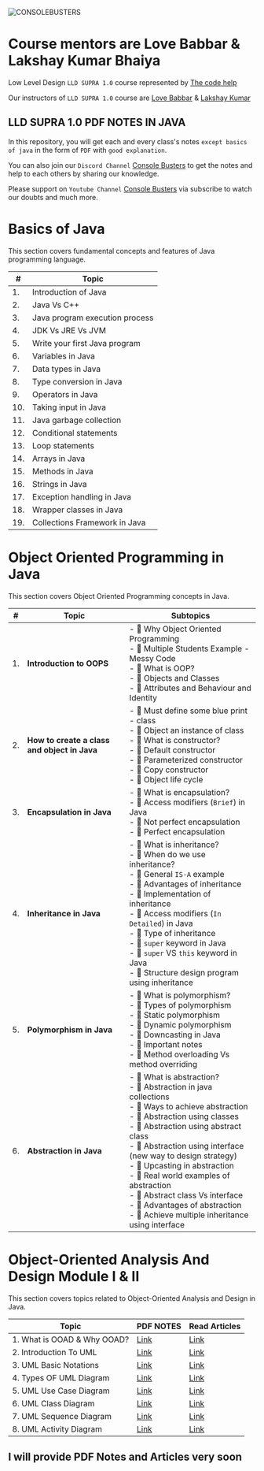 ![CONSOLEBUSTERS](https://res.cloudinary.com/dkbtmzdtt/image/upload/v1708107396/MYYYYYY/LLD_SUPRA_1.0_dowsdm.png)

# Course mentors are Love Babbar & Lakshay Kumar Bhaiya

Low Level Design `LLD SUPRA 1.0` course represented by [The code help](https://www.thecodehelp.in)

Our instructors of `LLD SUPRA 1.0` course are [Love Babbar](https://www.linkedin.com/in/love-babbar-38ab2887/) & [Lakshay Kumar](https://www.linkedin.com/in/lakshayk12/)

## LLD SUPRA 1.0 PDF NOTES IN JAVA

In this repository, you will get each and every class's notes `except basics of java` in the form of `PDF` with `good explanation`.

You can also join our `Discord Channel` [Console Busters](https://discord.gg/naQUPVWvSs) to get the notes and help to each others by sharing our knowledge.

Please support on `Youtube Channel` [Console Busters](https://www.youtube.com/@ConsoleBusters) via subscribe to watch our doubts and much more.

# Basics of Java

This section covers fundamental concepts and features of Java programming language.

| #   | Topic                                     |
| --- | ----------------------------------------- |
| 1.  | Introduction of Java                      |
| 2.  | Java Vs C++                               |
| 3.  | Java program execution process            |
| 4.  | JDK Vs JRE Vs JVM                         |
| 5.  | Write your first Java program             |
| 6.  | Variables in Java                         |
| 7.  | Data types in Java                        |
| 8.  | Type conversion in Java                   |
| 9.  | Operators in Java                         |
| 10. | Taking input in Java                      |
| 11. | Java garbage collection                   |
| 12. | Conditional statements                    |
| 13. | Loop statements                           |
| 14. | Arrays in Java                            |
| 15. | Methods in Java                           |
| 16. | Strings in Java                           |
| 17. | Exception handling in Java                |
| 18. | Wrapper classes in Java                   |
| 19. | Collections Framework in Java             |

# Object Oriented Programming in Java

This section covers Object Oriented Programming concepts in Java.

| #   | Topic                                     | Subtopics                           |
| --- | ----------------------------------------- | ----------------------------------- |
| 1.  | **Introduction to OOPS**                  | - 📝 Why Object Oriented Programming  <br> - 📝 Multiple Students Example - Messy Code  <br> - 📝 What is OOP?  <br> - 📝 Objects and Classes  <br> - 📝 Attributes and Behaviour and Identity |
| 2.  | **How to create a class and object in Java**  | - 📝 Must define some blue print - class  <br> - 📝 Object an instance of class  <br> - 📝 What is constructor?  <br> - 📝 Default constructor  <br> - 📝 Parameterized constructor  <br> - 📝 Copy constructor  <br> - 📝 Object life cycle |
| 3.  | **Encapsulation in Java**                     | - 📝 What is encapsulation?  <br> - 📝 Access modifiers (`Brief`) in Java  <br> - 📝 Not perfect encapsulation  <br> - 📝 Perfect encapsulation |
| 4.  | **Inheritance in Java**                       | - 📝 What is inheritance?  <br> - 📝 When do we use inheritance?  <br> - 📝 General `IS-A` example  <br> - 📝 Advantages of inheritance  <br> - 📝 Implementation of inheritance  <br> - 📝 Access modifiers (`In Detailed`) in Java  <br> - 📝 Type of inheritance  <br> - 📝 `super` keyword in Java  <br> - 📝 `super` VS `this` keyword in Java  <br> - 📝 Structure design program using inheritance |
| 5.  | **Polymorphism in Java**                      | - 📝 What is polymorphism?  <br> - 📝 Types of polymorphism  <br> - 📝 Static polymorphism  <br> - 📝 Dynamic polymorphism  <br> - 📝 Downcasting in Java  <br> - 📝 Important notes  <br> - 📝 Method overloading Vs method overriding |
| 6.  | **Abstraction in Java**                       | - 📝 What is abstraction?  <br> - 📝 Abstraction in java collections  <br> - 📝 Ways to achieve abstraction  <br> - 📝 Abstraction using classes  <br> - 📝 Abstraction using abstract class  <br> - 📝 Abstraction using interface (new way to design strategy)  <br> - 📝 Upcasting in abstraction  <br> - 📝 Real world examples of abstraction  <br> - 📝 Abstract class Vs interface  <br> - 📝 Advantages of abstraction  <br> - 📝 Achieve multiple inheritance using interface |

# Object-Oriented Analysis And Design Module I & II

This section covers topics related to Object-Oriented Analysis and Design in Java.

| Topic                       | PDF NOTES                         | Read Articles               |
| --------------------------- | --------------------------------- | --------------------------- |
| 1. What is OOAD & Why OOAD? | [Link](#)                         | [Link](#)                   |
| 2. Introduction To UML      | [Link](#)                         | [Link](#)                   |
| 3. UML Basic Notations      | [Link](#)                         | [Link](#)                   |
| 4. Types OF UML Diagram     | [Link](#)                         | [Link](#)                   |
| 5. UML Use Case Diagram     | [Link](#)                         | [Link](#)                   |
| 6. UML Class Diagram        | [Link](#)                         | [Link](#)                   |
| 7. UML Sequence Diagram     | [Link](#)                         | [Link](#)                   |
| 8. UML Activity Diagram     | [Link](#)                         | [Link](#)                   |

## I will provide PDF Notes and Articles very soon

